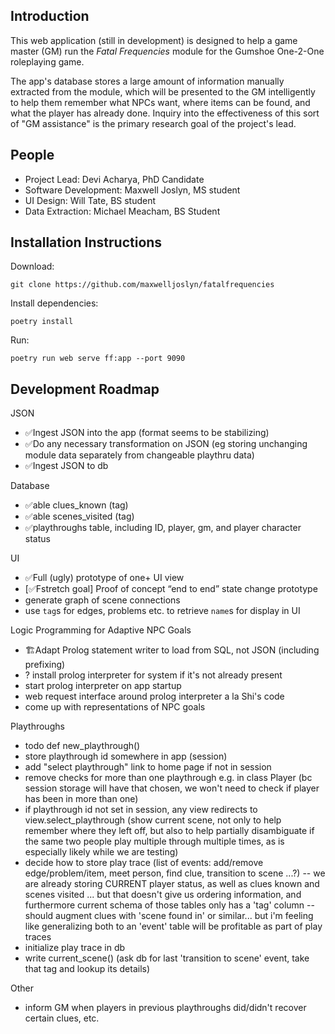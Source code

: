 ## Introduction

This web application (still in development) is designed to help a game master (GM) run the *Fatal Frequencies* module for the Gumshoe One-2-One roleplaying game.

The app's database stores a large amount of information manually extracted from the module, which will be presented to the GM intelligently to help them remember what NPCs want, where items can be found, and what the player has already done. Inquiry into the effectiveness of this sort of "GM assistance" is the primary research goal of the project's lead.

## People

- Project Lead: Devi Acharya, PhD Candidate
- Software Development: Maxwell Joslyn, MS student
- UI Design: Will Tate, BS student
- Data Extraction: Michael Meacham, BS Student

## Installation Instructions

Download:

`git clone https://github.com/maxwelljoslyn/fatalfrequencies`

Install dependencies:

`poetry install`

Run:

`poetry run web serve ff:app --port 9090`

## Development Roadmap

JSON
- ✅Ingest JSON into the app (format seems to be stabilizing)
- ✅Do any necessary transformation on JSON (eg storing unchanging module data separately from changeable playthru data)
- ✅Ingest JSON to db

Database
- ✅able clues_known (tag)
- ✅able scenes_visited (tag)
- ✅playthroughs table, including ID, player, gm, and player character status

UI
- ✅Full (ugly) prototype of one+ UI view
- [✅Fstretch goal] Proof of concept “end to end” state change prototype
- generate graph of scene connections
- use `tag`s for edges, problems etc. to retrieve `name`s for display in UI

Logic Programming for Adaptive NPC Goals
- 🏗️Adapt Prolog statement writer to load from SQL, not JSON (including prefixing)
- ? install prolog interpreter for system if it's not already present
- start prolog interpreter on app startup
- web request interface around prolog interpreter a la Shi's code
- come up with representations of NPC goals

Playthroughs
- todo def new_playthrough()
- store playthrough id somewhere in app (session)
- add "select playthrough" link to home page if not in session
- remove checks for more than one playthrough e.g. in class Player (bc session storage will have that chosen, we won't need to check if player has been in more than one)
- if playthrough id not set in session, any view redirects to view.select_playthrough (show current scene, not only to help remember where they left off, but also to help partially disambiguate if the same two people play multiple through multiple times, as is especially likely while we are testing)
- decide how to store play trace (list of events: add/remove edge/problem/item, meet person, find clue, transition to scene ...?)
-- we are already storing CURRENT player status, as well as clues known and scenes visited ... but that doesn't give us ordering information, and furthermore current schema of those tables only has a 'tag' column
-- should augment clues with 'scene found in' or similar... but i'm feeling like generalizing both to an 'event' table will be profitable as part of play traces
- initialize play trace in db
- write current_scene() (ask db for last 'transition to scene' event, take that tag and lookup its details)

Other
- inform GM when players in previous playthroughs did/didn't recover certain clues, etc.
